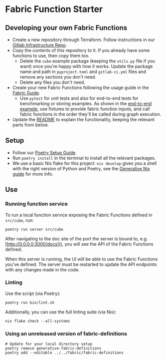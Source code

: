 Fabric Function Starter
========================

Developing your own Fabric Functions
------------------------------------

- Create a new repository through Terraform. Follow instructions in our [Gitlab Infrastructure Repo](https://gitlab.com/generative/infra/gitlab-bootstrap).
- Copy the contents of this repository to it. If you already have some functions to use, then copy them too.
    - Delete the `cube` example package (keeping the `utils.py` file if you want) once you're happy with how it works.
     Update the package name and path in `pyproject.toml` and `gitlab-ci.yml` files and remove any sections you don't need.
    - Delete any files you don't need.
- Create your new Fabric Functions following the usage guide in the [Fabric Guide](https://gitlab.com/generative/fabric/fabric-definitions/-/blob/main/docs/fabric_guide.md).
    - Use `pytest` for unit tests and also for end-to-end tests for benchmarking or storing examples.
    As shown in the [end-to-end example](tests/cube/test_end_to_end.py),
    use fixtures to provide fabric function inputs, and call fabric functions in the order they'll be called during graph execution.
- Update the [README](README.md) to explain the functionality, keeping the relevant parts from below.

Setup
-----

- Follow our [Poetry Setup Guide](https://generative.gitlab.io/team/documentation/technical/languages/python/python-setup.html#poetry).
- Run `poetry install` in the terminal to install all the relevant packages.
- We use a basic Nix flake for this project:
  `nix develop` gives you a shell with the right version of Python and Poetry,
  see the [Generative Nix guide](https://generative.gitlab.io/team/documentation/technical/software-development/nix.html) for more info.

Use
---

### Running function service

To run a local function service exposing the Fabric Functions defined in `src/cube`, run:

```shell
poetry run server src/cube
```

After navigating to the doc site of the port the server is bound to, e.g. [http://0.0.0.0:3000/docs](),
you will see the API of the Fabric Functions defined.

When this server is running, the UI will be able to use the Fabric Functions you've defined.
The server must be restarted to update the API endpoints with any changes made in the code.

### Linting
Use the script (via Poetry):

```shell
poetry run bin/lint.sh
```

Additionally, you can use the full linting suite (via Nix):

```shell
nix flake check --all-systems
```

### Using an unreleased version of fabric-definitions
```shell
# Update for your local directory setup
poetry remove generative-fabric-definitions
poetry add --editable ../../fabric/fabric-definitions
```

